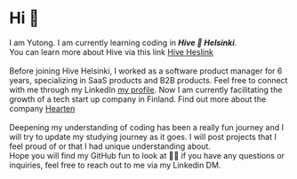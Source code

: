 # Hi 👋
I am Yutong. I am currently learning coding in ***Hive 🐝 Helsinki***. \
You can learn more about Hive via this link [Hive Heslink](https://www.hive.fi/en/)\
\
Before joining Hive Helsinki, I worked as a software product manager for 6 years, specializing in SaaS products and B2B products.  Feel free to connect with me through my LinkedIn  [my profile](www.linkedin.com/in/yutongdeng). Now I am currently facilitating the growth of a tech start up company in Finland. Find out more about the company [Hearten](https://heartenapp.ai/) \
\
Deepening my understanding of coding has been a really fun journey and I will try to update my studying journey as it goes. I will post projects that I feel proud of or that I had unique understanding about. \
Hope you will find my GitHub fun to look at 🙋‍♀️ if you have any questions or inquiries, feel free to reach out to me via my Linkedin DM. 
